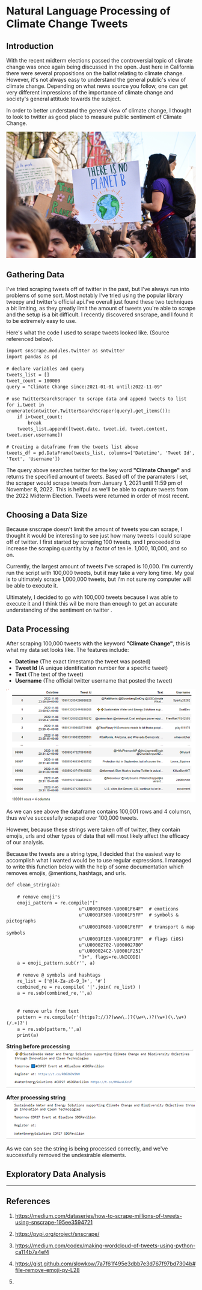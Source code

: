 # Natural Language Processing of Climate Change Tweets

## Introduction

With the recent midterm elections passed the controversial topic of climate change was once again being discussed in the open. Just here in California there were several propositions on the ballot relating to climate change. However, it's not always easy to understand the general public's view of climate change. Depending on what news source you follow, one can get very different impressions of the importance of climate change and society's general attitude towards the subject. 

In order to better understand the general view of climate change, I thought to look to twitter as good place to measure public sentiment of Climate Change. 

![Image!](Images/image2.jpg)

## Gathering Data

I've tried scraping tweets off of twitter in the past, but I've always run into problems of some sort. Most notably I've tried using the popular library tweepy and twitter's official api.I've overall just found these two techniques a bit limiting, as they greatly limit the amount of tweets you're able to scrape and the setup is a bit difficult. I recently discovered snscrape, and I found it to be extremely easy to use. 

Here's what the code I used to scrape tweets looked like. (Source referenced below).

```
import snscrape.modules.twitter as sntwitter
import pandas as pd

# declare variables and query
tweets_list = []
tweet_count = 100000
query = "Climate Change since:2021-01-01 until:2022-11-09" 

# use TwitterSearchScraper to scrape data and append tweets to list
for i,tweet in enumerate(sntwitter.TwitterSearchScraper(query).get_items()):
    if i>tweet_count:
        break
    tweets_list.append([tweet.date, tweet.id, tweet.content, tweet.user.username])
    
# Creating a dataframe from the tweets list above
tweets_df = pd.DataFrame(tweets_list, columns=['Datetime', 'Tweet Id', 'Text', 'Username'])
```

The query above searches twitter for the key word **"Climate Change"** and returns the specified amount of tweets. Based off of the paramaters I set, the scraper would scrape tweets from January 1, 2021 until 11:59 pm of November 8, 2022. This is helfpul as we'll be able to capture tweets from the 2022 Midterm Election. Tweets were returned in order of most recent. 


## Choosing a Data Size
Because snscrape doesn't limit the amount of tweets you can scrape, I thought it would be interesting to see just how many tweets I could scrape off of twitter. I first started by scraping 100 tweets, and I proceeded to increase the scraping quantity by a factor of ten ie. 1,000, 10,000, and so on. 

Currently, the largest amount of tweets I've scraped is 10,000. I'm currently run the script with 100,000 tweets, but it may take a very long time. My goal is to ultimately scrape 1,000,000 tweets, but I'm not sure my computer will be able to execute it.

Ultimately, I decided to go with 100,000 tweets because I was able to execute it and I think this wil be more than enough to get an accurate understanding of the sentiment on twitter .


## Data Processing

After scraping 100,000 tweets with the keyword **"Climate Change"**, this is what my data set looks like. The features include:
- **Datetime** (The exact timestamp the tweet was posted)
- **Tweet Id** (A unique identification number for a specific tweet)
- **Text** (The text of the tweet)
- **Username** (The official twitter username that posted the tweet)

![Image!](Images/image3.png)

As we can see above the dataframe contains 100,001 rows and 4 columsn, thus we've succesfully scraped over 100,000 tweets. 

However, because these strings were taken off of twitter, they contain emojis, urls and other types of data that will most likely affect the efficacy of our analysis. 

Because the tweets are a string type, I decided that the easiest way to accomplish what I wanted would be to use regular expressions. I managed to write this function below with the help of some documentation which removes emojis, @mentions, hashtags, and urls. 


```
def clean_string(a):
    
    # remove emoji's
    emoji_pattern = re.compile("["
                           u"\U0001F600-\U0001F64F"  # emoticons
                           u"\U0001F300-\U0001F5FF"  # symbols & pictographs
                           u"\U0001F680-\U0001F6FF"  # transport & map symbols
                           u"\U0001F1E0-\U0001F1FF"  # flags (iOS)
                           u"\U00002702-\U000027B0"
                           u"\U000024C2-\U0001F251"
                           "]+", flags=re.UNICODE)
    a = emoji_pattern.sub(r'', a)

    # remove @ symbols and hashtags
    re_list = ['@[A-Za-z0–9_]+', '#']
    combined_re = re.compile( '|'.join( re_list) )
    a = re.sub(combined_re,'',a)

    
    # remove urls from text
    pattern = re.compile(r'(https?://)?(www\.)?(\w+\.)?(\w+)(\.\w+)(/.+)?')
    a = re.sub(pattern,'',a)
    print(a)

```

**String before processing**
![Image!](Images/image4.png)

**After processing string**
![Image!](Images/image5.png)

As we can see the string is being processed correctly, and we've successfully removed the undesirable elements. 




## Exploratory Data Analysis

-----------------------------------------


## References

1. https://medium.com/dataseries/how-to-scrape-millions-of-tweets-using-snscrape-195ee3594721

2. https://pypi.org/project/snscrape/

3. https://medium.com/codex/making-wordcloud-of-tweets-using-python-ca114b7a4ef4

4. https://gist.github.com/slowkow/7a7f61f495e3dbb7e3d767f97bd7304b#file-remove-emoji-py-L28

5. 